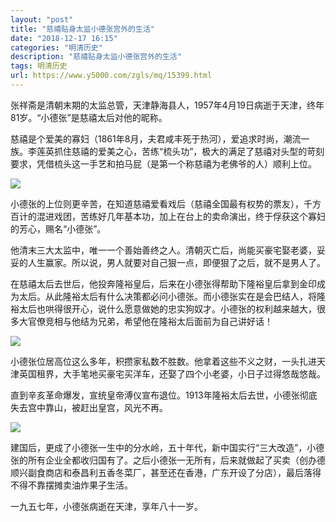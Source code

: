 ```yaml
---
layout: "post"
title: "慈禧贴身太监小德张宫外的生活"
date: "2018-12-17 16:15"
categories: "明清历史"
description: "慈禧贴身太监小德张宫外的生活"
tags: 明清历史
url: https://www.y5000.com/zgls/mq/15399.html
---
```






张祥斋是清朝末期的太监总管，天津静海县人，1957年4月19日病逝于天津，终年81岁。“小德张”是慈禧太后对他的昵称。

慈禧是个爱美的寡妇（1861年8月，夫君咸丰死于热河），爱追求时尚，潮流一族。李莲英抓住慈禧的爱美之心，苦练“梳头功”，极大的满足了慈禧对头型的苛刻要求，凭借梳头这一手艺和拍马屁（是第一个称慈禧为老佛爷的人）顺利上位。

![](https://img.y5000.com/uploads/allimg/170228/8-1F22QF555364.jpg)

小德张的上位则更辛苦，在知道慈禧爱看戏后（慈禧全国最有权势的票友），千方百计的混进戏团，苦练好几年基本功，加上在台上的卖命演出，终于俘获这个寡妇的芳心，赐名“小德张”。

他清末三大太监中，唯一一个善始善终之人。清朝灭亡后，尚能买豪宅娶老婆，妥妥的人生赢家。所以说，男人就要对自己狠一点，即便狠了之后，就不是男人了。

在慈禧太后去世后，他投奔隆裕皇后，后来在小德张得帮助下隆裕皇后拿到金印成为太后。从此隆裕太后有什么决策都必问小德张。而小德张实在是会巴结人，将隆裕太后也哄得很开心，说什么愿意做她的忠实狗奴才。小德张的权利越来越大，很多大官僚竞相与他结为兄弟，希望他在隆裕太后面前为自己讲好话！

![](https://img.y5000.com/uploads/allimg/170228/8-1F22QF604327.jpg)

小德张位居高位这么多年，积攒家私数不胜数。他拿着这些不义之财，一头扎进天津英国租界，大手笔地买豪宅买洋车，还娶了四个小老婆，小日子过得悠哉悠哉。

直到辛亥革命爆发，宣统皇帝溥仪宣布退位。1913年隆裕太后去世，小德张彻底失去宫中靠山，被赶出皇宫，风光不再。

![](https://img.y5000.com/uploads/allimg/170228/8-1F22QF612216.jpg)

建国后，更成了小德张一生中的分水岭，五十年代，新中国实行“三大改造”，小德张的所有企业全都收归国有了。之后小德张一无所有，后来就做起了买卖（创办德顺兴副食商店和泰昌利五香冬菜厂，甚至还在香港，广东开设了分店），最后落得不得不靠摆摊卖油炸果子生活。

一九五七年，小德张病逝在天津，享年八十一岁。
